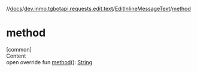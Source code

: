 //[docs](../../../index.md)/[dev.inmo.tgbotapi.requests.edit.text](../index.md)/[EditInlineMessageText](index.md)/[method](method.md)



# method  
[common]  
Content  
open override fun [method](method.md)(): [String](https://kotlinlang.org/api/latest/jvm/stdlib/kotlin/-string/index.html)  



